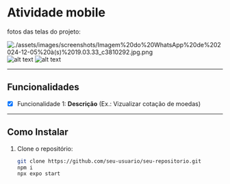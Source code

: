 
# Atividade mobile

fotos das telas do projeto:

![./assets/images/screenshots/Imagem%20do%20WhatsApp%20de%202024-12-05%20à(s)%2019.03.33_c3810292.jpg.png](https://github.com/ErickSousa312/dolar-atv/blob/main/assets/images/screenshots/Imagem%20do%20WhatsApp%20de%202024-12-05%20%C3%A0(s)%2019.03.33_c3810292.jpg?raw=true)
![alt text](https://github.com/ErickSousa312/dolar-atv/blob/main/assets/images/screenshots/Imagem%20do%20WhatsApp%20de%202024-12-05%20%C3%A0(s)%2019.03.33_c3810292.jpg?raw=true)
![alt text](https://github.com/ErickSousa312/dolar-atv/blob/main/assets/images/screenshots/Imagem%20do%20WhatsApp%20de%202024-12-05%20%C3%A0(s)%2019.04.04_0e48163e.jpg?raw=true)

---

## Funcionalidades

- [x] Funcionalidade 1: **Descrição** (Ex.: Vizualizar cotação de moedas)

---

## Como Instalar

1. Clone o repositório:
   ```bash
   git clone https://github.com/seu-usuario/seu-repositorio.git
   npm i 
   npx expo start
